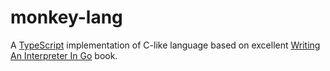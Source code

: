# monkey-lang

A [TypeScript](http://www.typescriptlang.org/) implementation of C-like language based on
excellent [Writing An Interpreter In Go](https://interpreterbook.com/) book.
